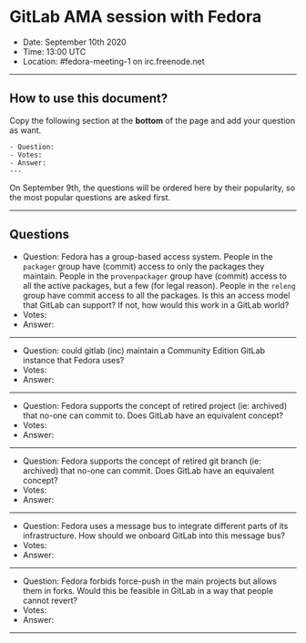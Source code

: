 # GitLab AMA session with Fedora

- Date: September 10th 2020 
- Time: 13:00 UTC
- Location: #fedora-meeting-1 on irc.freenode.net 

---

## How to use this document?

Copy the following section at the **bottom** of the page and add your question as want.

````
- Question:
- Votes: 
- Answer:
---
````

On September 9th, the questions will be ordered here by their popularity, so the most popular questions are asked first.

---

## Questions

- Question: Fedora has a group-based access system. People in the `packager` group have (commit) access to only the packages they maintain. People in the `provenpackager` group have (commit) access to all the active packages, but a few (for legal reason). People in the `releng` group have commit access to all the packages. Is this an access model that GitLab can support? If not, how would this work in a GitLab world?
- Votes:
- Answer: 
---

- Question: could gitlab (inc) maintain a Community Edition GitLab instance that Fedora uses?
- Votes:
- Answer: 
---

- Question: Fedora supports the concept of retired project (ie: archived) that no-one can commit to. Does GitLab have an equivalent concept?
- Votes: 
- Answer:
---

- Question: Fedora supports the concept of retired git branch (ie: archived) that no-one can commit. Does GitLab have an equivalent concept?
- Votes: 
- Answer:
---

- Question: Fedora uses a message bus to integrate different parts of its infrastructure. How should we onboard GitLab into this message bus?
- Votes: 
- Answer:
---

- Question: Fedora forbids force-push in the main projects but allows them in forks. Would this be feasible in GitLab in a way that people cannot revert?
- Votes: 
- Answer:
---
